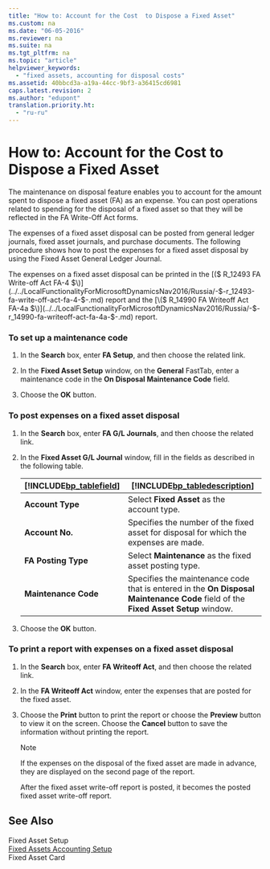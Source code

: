 ```yaml
---
title: "How to: Account for the Cost  to Dispose a Fixed Asset"
ms.custom: na
ms.date: "06-05-2016"
ms.reviewer: na
ms.suite: na
ms.tgt_pltfrm: na
ms.topic: "article"
helpviewer_keywords: 
  - "fixed assets, accounting for disposal costs"
ms.assetid: 40bbcd3a-a19a-44cc-9bf3-a36415cd6981
caps.latest.revision: 2
ms.author: "edupont"
translation.priority.ht: 
  - "ru-ru"
---
```

# How to: Account for the Cost  to Dispose a Fixed Asset
The maintenance on disposal feature enables you to account for the amount spent to dispose a fixed asset \(FA\) as an expense. You can post operations related to spending for the disposal of a fixed asset so that they will be reflected in the FA Write\-Off Act forms.  
  
 The expenses of a fixed asset disposal can be posted from general ledger journals, fixed asset journals, and purchase documents. The following procedure shows how to post the expenses for a fixed asset disposal by using the Fixed Asset General Ledger Journal.  
  
 The expenses on a fixed asset disposal can be printed in the [\($ R\_12493 FA Write\-off Act FA\-4 $\)](../../LocalFunctionalityForMicrosoftDynamicsNav2016/Russia/-$-r_12493-fa-write-off-act-fa-4-$-.md) report and the [\($ R\_14990 FA Writeoff Act FA\-4a $\)](../../LocalFunctionalityForMicrosoftDynamicsNav2016/Russia/-$-r_14990-fa-writeoff-act-fa-4a-$-.md) report.  
  
### To set up a maintenance code  
  
1.  In the **Search** box, enter **FA Setup**, and then choose the related link.  
  
2.  In the **Fixed Asset Setup** window, on the **General** FastTab, enter a maintenance code in the **On Disposal Maintenance Code** field.  
  
3.  Choose the **OK** button.  
  
### To post expenses on a fixed asset disposal  
  
1.  In the **Search** box, enter **FA G\/L Journals**, and then choose the related link.  
  
2.  In the **Fixed Asset G\/L Journal** window, fill in the fields as described in the following table.  
  
    |[!INCLUDE[bp_tablefield](../../ApplicationDesign/includes/bp_tablefield_md.md)]|[!INCLUDE[bp_tabledescription](../../ApplicationDesign/includes/bp_tabledescription_md.md)]|  
    |---------------------------------|---------------------------------------|  
    |**Account Type**|Select **Fixed Asset** as the account type.|  
    |**Account No.**|Specifies the number of the fixed asset for disposal for which the expenses are made.|  
    |**FA Posting Type**|Select **Maintenance** as the fixed asset posting type.|  
    |**Maintenance Code**|Specifies the maintenance code that is entered in the **On Disposal Maintenance Code** field of the **Fixed Asset Setup** window.|  
  
3.  Choose the **OK** button.  
  
### To print a report with expenses on a fixed asset disposal  
  
1.  In the **Search** box, enter **FA Writeoff Act**, and then choose the related link.  
  
2.  In the **FA Writeoff Act** window, enter the expenses that are posted for the fixed asset.  
  
3.  Choose the **Print** button to print the report or choose the **Preview** button to view it on the screen. Choose the **Cancel** button to save the information without printing the report.  
  
    > [!NOTE]  
    >  If the expenses on the disposal of the fixed asset are made in advance, they are displayed on the second page of the report.  
  
     After the fixed asset write\-off report is posted, it becomes the posted fixed asset write\-off report.  
  
## See Also  
 Fixed Asset Setup   
 [Fixed Assets Accounting Setup](../../Finance/fixed-assets-accounting-setup.md)   
 Fixed Asset Card